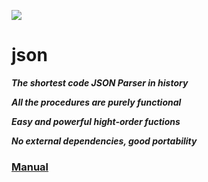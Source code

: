 ![](https://github.com/guenchi/json/workflows/MacOS%20master/badge.svg)

# json

***The shortest code JSON Parser in history***

***All the procedures are purely functional***

***Easy and powerful hight-order fuctions***

***No external dependencies, good portability***

### [Manual](https://guenchi.github.io/json/)
